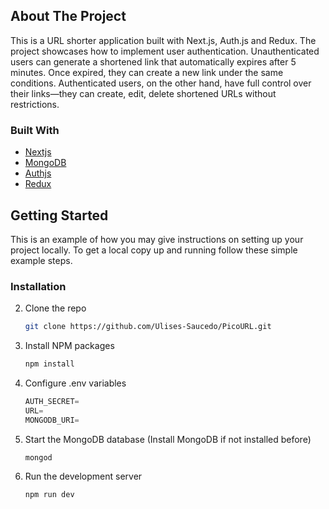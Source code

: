 ## About The Project
This is a URL shorter application built with Next.js, Auth.js and Redux. The project showcases how to implement user authentication.
Unauthenticated users can generate a shortened link that automatically expires after 5 minutes. Once expired, they can create a new link under the same conditions.
Authenticated users, on the other hand, have full control over their links—they can create, edit, delete shortened URLs without restrictions.

### Built With

* [Nextjs](https://nextjs.org/)
* [MongoDB](https://www.mongodb.com/es)
* [Authjs](https://authjs.dev/)
* [Redux](https://redux-toolkit.js.org/introduction/getting-started)

## Getting Started

This is an example of how you may give instructions on setting up your project locally.
To get a local copy up and running follow these simple example steps.

### Installation

2. Clone the repo
   ```sh
   git clone https://github.com/Ulises-Saucedo/PicoURL.git
   ```
3. Install NPM packages
   ```sh
   npm install
   ```
4. Configure .env variables
   ```js
   AUTH_SECRET=
   URL=
   MONGODB_URI=
    ```
5. Start the MongoDB database (Install MongoDB if not installed before)
    ```
    mongod
    ```
6. Run the development server
    ```
    npm run dev  
    ```
